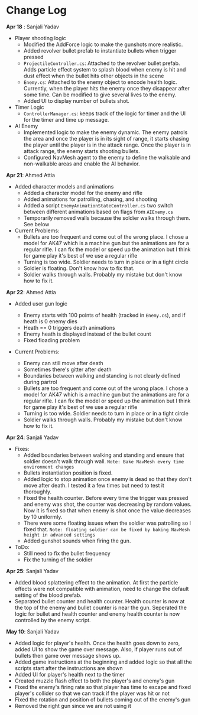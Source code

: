 # Change Log

**Apr 18** : Sanjali Yadav
- Player shooting logic 
    - Modified the AddForce logic to make the gunshots more realistic. 
    - Added revolver bullet prefab to instantiate bullets when trigger pressed 
    - `ProjectileController.cs`: Attached to the revolver bullet prefab. Adds particle effect system to splash blood when enemy is hit and dust effect when the bullet hits other objects in the scene 
    - `Enemy.cs`: Attached to the enemy object to encode health logic. Currently, when the player hits the enemy once they disappear after some time. Can be modified to give several lives to the enemy. 
    - Added UI to display number of bullets shot. 
- Timer Logic 
    - `ControllerManager.cs`: keeps track of the logic for timer and the UI for the timer and time up message. 
- AI Enemy 
    - Implemented logic to make the enemy dynamic. The enemy patrols the area and once the player is in its sight of range, it starts chasing the player until the player is in the attack range. Once the player is in attack range, the enemy starts shooting bullets. 
    - Configured NavMesh agent to the enemy to define the walkable and non-walkable areas and enable the AI behavior. 

**Apr 21**: Ahmed Attia
- Added character models and animations
    - Added a character model for the enemy and rifle
    - Added animations for patrolling, chasing, and shooting
    - Added a script `EnemyAnimationStateController.cs` two switch between different animations based on flags from `AIEnemy.cs`
    - Temporarily removed walls because the soldier walks through them. See below
- Current Problems:
    - Bullets are too frequent and come out of the wrong place. I chose a model for AK47 which is a machine gun but the animations are for a regular rifle. I can fix the model or speed up the animation but I think for game play it's best of we use a regular rifle
    - Turning is too wide. Soldier needs to turn in place or in a tight circle
    - Soldier is floating. Don't know how to fix that.
    - Soldier walks through walls. Probably my mistake but don't know how to fix it.

**Apr 22**: Ahmed Attia
- Added user gun logic
    - Enemy starts with 100 points of health (tracked in `Enemy.cs`), and if heath is 0 enemy dies
    - Heath == 0 triggers death animations
    - Enemy heath is displayed instead of the bullet count
    - Fixed floading problem

- Current Problems:
    - Enemy can still move after death
    - Sometimes there's gitter after death
    - Boundaries between walking and standing is not clearly defined during partrol
    - Bullets are too frequent and come out of the wrong place. I chose a model for AK47 which is a machine gun but the animations are for a regular rifle. I can fix the model or speed up the animation but I think for game play it's best of we use a regular rifle
    - Turning is too wide. Soldier needs to turn in place or in a tight circle
    - Soldier walks through walls. Probably my mistake but don't know how to fix it.

**Apr 24**: Sanjali Yadav
- Fixes: 
    - Added boundaries between walking and standing and ensure that soldier doesn't walk through wall. `Note: Bake NavMesh every time environment changes`
    - Bullets instantiation position is fixed. 
    - Added logic to stop animation once enemy is dead so that they don't move after death. I tested it a few times but need to test it thoroughly. 
    - Fixed the health counter. Before every time the trigger was pressed and enemy was shot, the counter was decreasing by random values. Now it is fixed so that when enemy is shot once the value decreases by 10 uniformly. 
    - There were some floating issues when the soldier was patrolling so I fixed that. `Note: floating soldier can be fixed by baking NavMesh height in advanced settings`
    - Added gunshot sounds when firing the gun. 
- ToDo: 
    - Still need to fix the bullet frequency 
    - Fix the turning of the soldier 

**Apr 25**: Sanjali Yadav
- Added blood splattering effect to the animation. At first the particle effects were not compatible with animation, need to change the default setting of the blood prefab. 
- Separated bullet counter and health counter. Health counter is now at the top of the enemy and bullet counter is near the gun. Seperated the logic for bullet and health counter and enemy health counter is now controlled by the enemy script. 

**May 10**: Sanjali Yadav
- Added logic for player's health. Once the health goes down to zero, added UI to show the game over message. Also, if player runs out of bullets then game over message shows up.  
- Added game instructions at the beginning and added logic so that all the scripts start after the instructions are shown 
- Added UI for player's health next to the timer 
- Created muzzle flash effect to both the player's and enemy's gun 
- Fixed the enemy's firing rate so that player has time to escape and fixed player's collider so that we can track if the player was hit or not 
- Fixed the rotation and position of bullets coming out of the enemy's gun 
- Removed the right gun since we are not using it 
